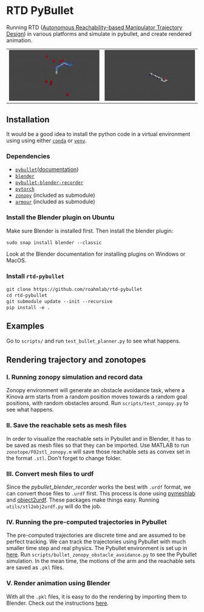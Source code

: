 # RTD PyBullet
Running RTD ([Autonomous Reachability-based Manipulator Trajectory Design](https://arxiv.org/abs/2002.01591)) in various platforms and simulate in pybullet, and create rendered animation.

<table>
  <tr>
    <td><img src="data/gif/kinova_obstacle_avoidance.gif?raw=true" width="400"></td>
    <td><img src="data/gif/fetch_force_closure.gif?raw=true" width="400"></td>
  </tr>
</table>

## Installation
It would be a good idea to install the python code in a virtual environment using using either [`conda`](https://docs.conda.io/en/latest/) or [`venv`](https://docs.python.org/3/library/venv.html).

### Dependencies
- [`pybullet`](https://github.com/bulletphysics/bullet3)([documentation](https://pybullet.org/wordpress/index.php/forum-2/))
- [`blender`](https://www.blender.org/)
- [`pybullet-blender-recorder`](https://github.com/huy-ha/pybullet-blender-recorder)
- [`pytorch`](https://github.com/pytorch/pytorch)
- [`zonopy`](https://github.com/roahmlab/zonopy) (included as submodule)
- [`armour`](https://github.com/roahmlab/armtd-dev/tree/1719161629de9820625ad52bc8e42b7a01a6543d) (included as submodule)

### Install the Blender plugin on Ubuntu
Make sure Blender is installed first. Then install the blender plugin:
    
    sudo snap install blender --classic

Look at the Blender documentation for installing plugins on Windows or MacOS.

### Install `rtd-pybullet`
    git clone https://github.com/roahmlab/rtd-pybullet
    cd rtd-pybullet
    git submodule update --init --recursive
    pip install -e .

<!-- ### Install `pybullet -->
<!-- - The physics engine of the smulation is [Bullet](https://github.com/bulletphysics/bullet3). For more information, check out their . -->
<!-- - The rendering part of this project is using [pybullet_blender_recorder](https://github.com/huy-ha/pybullet-blender-recorder). Please check out their instructions before doing rendering. -->
<!-- - [Zonopy](https://github.com/kwonyos/zonopy) is a new python package to calculate rechable sets and render simulations. It is cloned as a submodule in this repo. This is where the Kinova obstacle avoidance task is generated from. -->

<!-- ## Examples
### Kinova obstacle avoidance using ARMTD
<p align="center">
    <img src="data/gif/kinova_obstacle_avoidance.gif">
<p/>

### Fetch carrying objects using ARMTD with force closure
<p align="center">
    <img src="data/gif/fetch_force_closure.gif">
<p/> -->

## Examples
Go to `scripts/` and run `test_bullet_planner.py` to see what happens.

## Rendering trajectory and zonotopes
### I. Running zonopy simulation and record data
Zonopy environment will generate an obstacle avoidance task, where a Kinova arm starts from a random position moves towards a random goal positions, with random obstacles around. Run `scripts/test_zonopy.py` to see what happens.

### II. Save the reachable sets as mesh files
In order to visualize the reachable sets in Pybullet and in Blender, it has to be saved as mesh files so that they can be imported. Use MATLAB to run `zonotope/FO2stl_zonopy.m` will save those reachable sets as convex set in the format `.stl`. Don't forget to change folder.

### III. Convert mesh files to urdf
Since the *pybullet_blender_recorder* works the best with `.urdf` format, we can convert those files to `.urdf` first. This process is done using [pymeshlab](https://pymeshlab.readthedocs.io/en/latest/) and [object2urdf](https://github.com/harvard-microrobotics/object2urdf). These packages make things easy. Running `utils/stl2obj2urdf.py` will do the job.

### IV. Running the pre-computed trajectories in Pybullet
The pre-computed trajectories are discrete time and are assumed to be perfect tracking. We can track the trajectories using Pybullet with much smaller time step and real physics. The Pybullet environment is set up in [here](https://github.com/Wangbaiyue007/rtd-pybullet/blob/master/bullet/bulletRtdEnv.py). Run `scripts/bullet_zonopy_obstacle_avoidance.py` to see the Pybullet simulation. In the mean time, the motions of the arm and the reachable sets are saved as `.pkl` files.

### V. Render animation using Blender
With all the `.pkl` files, it is easy to do the rendering by importing them to Blender. Check out the instructions [here](https://github.com/huy-ha/pybullet-blender-recorder).

